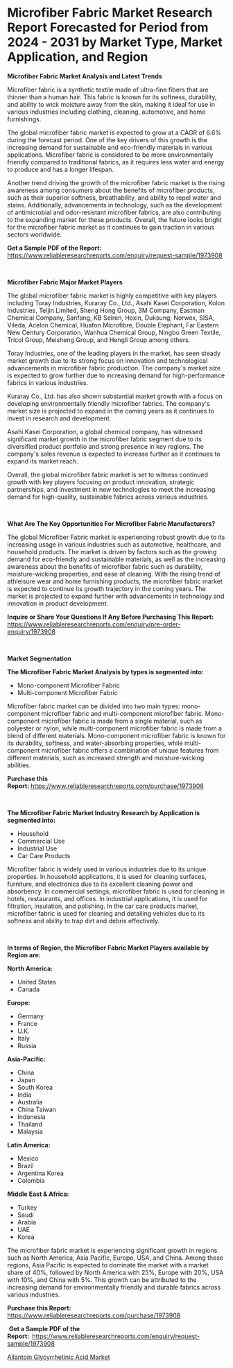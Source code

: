 <p><h1>Microfiber Fabric Market Research Report Forecasted for Period from 2024 -  2031 by Market Type, Market Application, and Region</h1></p><p><strong>Microfiber Fabric Market Analysis and Latest Trends</strong></p>
<p><p>Microfiber fabric is a synthetic textile made of ultra-fine fibers that are thinner than a human hair. This fabric is known for its softness, durability, and ability to wick moisture away from the skin, making it ideal for use in various industries including clothing, cleaning, automotive, and home furnishings. </p><p>The global microfiber fabric market is expected to grow at a CAGR of 6.6% during the forecast period. One of the key drivers of this growth is the increasing demand for sustainable and eco-friendly materials in various applications. Microfiber fabric is considered to be more environmentally friendly compared to traditional fabrics, as it requires less water and energy to produce and has a longer lifespan. </p><p>Another trend driving the growth of the microfiber fabric market is the rising awareness among consumers about the benefits of microfiber products, such as their superior softness, breathability, and ability to repel water and stains. Additionally, advancements in technology, such as the development of antimicrobial and odor-resistant microfiber fabrics, are also contributing to the expanding market for these products. Overall, the future looks bright for the microfiber fabric market as it continues to gain traction in various sectors worldwide.</p></p>
<p><strong>Get a Sample PDF of the Report:&nbsp;</strong> <a href="https://www.reliableresearchreports.com/enquiry/request-sample/1973908">https://www.reliableresearchreports.com/enquiry/request-sample/1973908</a></p>
<p>&nbsp;</p>
<p><strong>Microfiber Fabric Major Market Players</strong></p>
<p><p>The global microfiber fabric market is highly competitive with key players including Toray Industries, Kuraray Co., Ltd., Asahi Kasei Corporation, Kolon Industries, Teijin Limited, Sheng Hong Group, 3M Company, Eastman Chemical Company, Sanfang, KB Seiren, Hexin, Duksung, Norwex, SISA, Vileda, Acelon Chemical, Huafon Microfibre, Double Elephant, Far Eastern New Century Corporation, Wanhua Chemical Group, Ningbo Green Textile, Tricol Group, Meisheng Group, and Hengli Group among others.</p><p>Toray Industries, one of the leading players in the market, has seen steady market growth due to its strong focus on innovation and technological advancements in microfiber fabric production. The company's market size is expected to grow further due to increasing demand for high-performance fabrics in various industries.</p><p>Kuraray Co., Ltd. has also shown substantial market growth with a focus on developing environmentally friendly microfiber fabrics. The company's market size is projected to expand in the coming years as it continues to invest in research and development.</p><p>Asahi Kasei Corporation, a global chemical company, has witnessed significant market growth in the microfiber fabric segment due to its diversified product portfolio and strong presence in key regions. The company's sales revenue is expected to increase further as it continues to expand its market reach.</p><p>Overall, the global microfiber fabric market is set to witness continued growth with key players focusing on product innovation, strategic partnerships, and investment in new technologies to meet the increasing demand for high-quality, sustainable fabrics across various industries.</p></p>
<p>&nbsp;</p>
<p><strong>What Are The Key Opportunities For Microfiber Fabric Manufacturers?</strong></p>
<p><p>The global Microfiber Fabric market is experiencing robust growth due to its increasing usage in various industries such as automotive, healthcare, and household products. The market is driven by factors such as the growing demand for eco-friendly and sustainable materials, as well as the increasing awareness about the benefits of microfiber fabric such as durability, moisture-wicking properties, and ease of cleaning. With the rising trend of athleisure wear and home furnishing products, the microfiber fabric market is expected to continue its growth trajectory in the coming years. The market is projected to expand further with advancements in technology and innovation in product development.</p></p>
<p><strong>Inquire or Share Your Questions If Any Before Purchasing This Report:</strong> <a href="https://www.reliableresearchreports.com/enquiry/pre-order-enquiry/1973908">https://www.reliableresearchreports.com/enquiry/pre-order-enquiry/1973908</a></p>
<p>&nbsp;</p>
<p><strong>Market Segmentation</strong></p>
<p><strong>The Microfiber Fabric Market Analysis by types is segmented into:</strong></p>
<p><ul><li>Mono-component Microfiber Fabric</li><li>Multi-component Microfiber Fabric</li></ul></p>
<p><p>Microfiber fabric market can be divided into two main types: mono-component microfiber fabric and multi-component microfiber fabric. Mono-component microfiber fabric is made from a single material, such as polyester or nylon, while multi-component microfiber fabric is made from a blend of different materials. Mono-component microfiber fabric is known for its durability, softness, and water-absorbing properties, while multi-component microfiber fabric offers a combination of unique features from different materials, such as increased strength and moisture-wicking abilities.</p></p>
<p><strong>Purchase this Report:&nbsp;</strong><a href="https://www.reliableresearchreports.com/purchase/1973908">https://www.reliableresearchreports.com/purchase/1973908</a></p>
<p>&nbsp;</p>
<p><strong>The Microfiber Fabric Market Industry Research by Application is segmented into:</strong></p>
<p><ul><li>Household</li><li>Commercial Use</li><li>Industrial Use</li><li>Car Care Products</li></ul></p>
<p><p>Microfiber fabric is widely used in various industries due to its unique properties. In household applications, it is used for cleaning surfaces, furniture, and electronics due to its excellent cleaning power and absorbency. In commercial settings, microfiber fabric is used for cleaning in hotels, restaurants, and offices. In industrial applications, it is used for filtration, insulation, and polishing. In the car care products market, microfiber fabric is used for cleaning and detailing vehicles due to its softness and ability to trap dirt and debris effectively.</p></p>
<p>&nbsp;</p>
<p><strong>In terms of Region, the Microfiber Fabric Market Players available by Region are:</strong></p>
<p>
    <p> <strong> North America: </strong>
        <ul>
            <li>United States</li>
            <li>Canada</li>
        </ul>
        </p> 
    <p> <strong> Europe: </strong>
        <ul>
            <li>Germany</li>
            <li>France</li>
            <li>U.K.</li>
            <li>Italy</li>
            <li>Russia</li>
        </ul>
        </p> 
    <p> <strong> Asia-Pacific: </strong>
        <ul>
            <li>China</li>
            <li>Japan</li>
            <li>South Korea</li>
            <li>India</li>
            <li>Australia</li>
            <li>China Taiwan</li>
            <li>Indonesia</li>
            <li>Thailand</li>
            <li>Malaysia</li>
        </ul>
        </p> 
    <p> <strong> Latin America: </strong>
        <ul>
            <li>Mexico</li>
            <li>Brazil</li>
            <li>Argentina Korea</li>
            <li>Colombia</li>
        </ul>
        </p> 
    <p> <strong> Middle East & Africa: </strong>
        <ul>
            <li>Turkey</li>
            <li>Saudi</li>
            <li>Arabia</li>
            <li>UAE</li>
            <li>Korea</li>
        </ul>
    </p>
    </p>
<p><p>The microfiber fabric market is experiencing significant growth in regions such as North America, Asia Pacific, Europe, USA, and China. Among these regions, Asia Pacific is expected to dominate the market with a market share of 40%, followed by North America with 25%, Europe with 20%, USA with 10%, and China with 5%. This growth can be attributed to the increasing demand for environmentally friendly and durable fabrics across various industries.</p></p>
<p><strong>Purchase this Report: </strong><a href="https://www.reliableresearchreports.com/purchase/1973908">https://www.reliableresearchreports.com/purchase/1973908</a></p>
<p>&nbsp;<strong>Get a Sample PDF of the Report:&nbsp;&nbsp;</strong><a href="https://www.reliableresearchreports.com/enquiry/request-sample/1973908">https://www.reliableresearchreports.com/enquiry/request-sample/1973908</a></p>
<p><strong></strong></p>
<p><p><a href="https://meowing-canidae-761.notion.site/Allantoin-Glycyrrhetinic-Acid-Market-Analysis-Examines-its-Scope-on-Growth-Opportunities-and-Foreca-f6f31ed2732e4f3aba261445d071f087">Allantoin Glycyrrhetinic Acid Market</a></p></p>